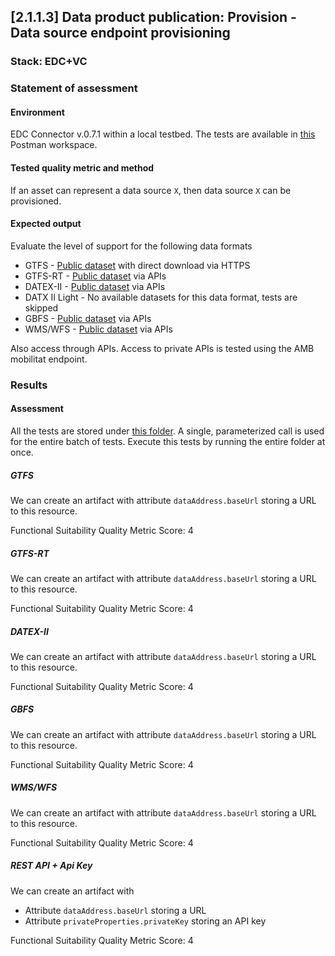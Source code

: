 ## [2.1.1.3] Data product publication: Provision - Data source endpoint provisioning
### Stack: EDC+VC

### Statement of assessment
#### Environment

EDC Connector v.0.7.1 within a local testbed.
The tests are available in [this](https://www.postman.com/i2cat-dev/workspace/deployemds) Postman workspace.

#### Tested quality metric and method
If an asset can represent a data source `X`, then data source `X` can be provisioned.

#### Expected output
Evaluate the level of support for the following data formats

- GTFS - [Public dataset](https://opendata-ajuntament.barcelona.cat/data/dataset/c46503e3-cec6-4032-894d-1063b7a365ee/resource/1c92542e-0346-4df5-9824-d7753ab02e33/download) with direct download via HTTPS
- GTFS-RT - [Public dataset](https://api.data.gov.my/gtfs-realtime/vehicle-position/ktmb/) via APIs
- DATEX-II - [Public dataset](https://opendata.emel.pt/cycling/biciparks?skip=1&limit=1) via APIs
- DATX II Light - No available datasets for this data format, tests are skipped
- GBFS - [Public dataset](https://opendata.emel.pt/cycling/biciparks?skip=1&limit=1) via APIs
- WMS/WFS - [Public dataset](https://openmaps.gov.bc.ca/geo/ows?SERVICE=WMS&REQUEST=GetCapabilities) via APIs

Also access through APIs.
Access to private APIs is tested using the AMB mobilitat endpoint.

### Results
#### Assessment

All the tests are stored under [this folder](https://www.postman.com/i2cat-dev/workspace/deployemds/folder/36812968-777cf599-0621-46a5-93c5-455aa7ae508c?action=share&source=copy-link&creator=36812968&ctx=documentation).
A single, parameterized call is used for the entire batch of tests.
Execute this tests by running the entire folder at once.

##### GTFS

We can create an artifact with attribute `dataAddress.baseUrl` storing a URL to this resource.

Functional Suitability Quality Metric Score: 4

##### GTFS-RT

We can create an artifact with attribute `dataAddress.baseUrl` storing a URL to this resource.

Functional Suitability Quality Metric Score: 4

##### DATEX-II

We can create an artifact with attribute `dataAddress.baseUrl` storing a URL to this resource.

Functional Suitability Quality Metric Score: 4

##### GBFS

We can create an artifact with attribute `dataAddress.baseUrl` storing a URL to this resource.

Functional Suitability Quality Metric Score: 4

##### WMS/WFS

We can create an artifact with attribute `dataAddress.baseUrl` storing a URL to this resource.

Functional Suitability Quality Metric Score: 4

##### REST API + Api Key

We can create an artifact with
- Attribute `dataAddress.baseUrl` storing a URL
- Attribute `privateProperties.privateKey` storing an API key

Functional Suitability Quality Metric Score: 4
